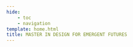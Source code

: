 ```yaml
---
hide:
    - toc
    - navigation
template: home.html
title: MASTER IN DESIGN FOR EMERGENT FUTURES
---
```


